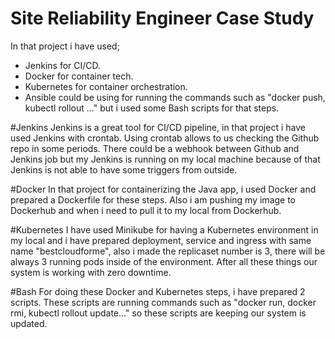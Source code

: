 # Site Reliability Engineer Case Study

In that project i have used;
- Jenkins for CI/CD.
- Docker for container tech.
- Kubernetes for container orchestration.
- Ansible could be using for running the commands such as "docker push, kubectl rollout ..." but i used some Bash scripts for that steps.

#Jenkins
Jenkins is a great tool for CI/CD pipeline, in that project i have used Jenkins with crontab. Using crontab allows to us checking the Github repo in some periods. There could be a webhook between Github and Jenkins job but my Jenkins is running on my local machine because of that Jenkins is not able to have some triggers from outside.

#Docker 
In that project for containerizing the Java app, i used Docker and prepared a Dockerfile for these steps. Also i am pushing my image to Dockerhub and when i need to pull it to my local from Dockerhub.

#Kubernetes
I have used Minikube for having a Kubernetes environment in my local and i have prepared deployment, service and ingress with same name "bestcloudforme", also i made the replicaset number is 3, there will be always 3 running pods inside of the environment. After all these things our system is working with zero downtime.

#Bash
For doing these Docker and Kubernetes steps, i have prepared 2 scripts. These scripts are running commands such as "docker run, docker rmi, kubectl rollout update..." so these scripts are keeping our system is updated. 
